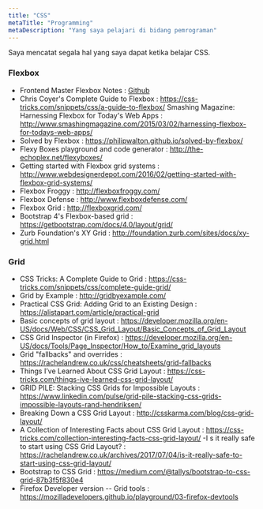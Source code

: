 ```yaml
---
title: "CSS"
metaTitle: "Programming"
metaDescription: "Yang saya pelajari di bidang pemrograman"
---
```


Saya mencatat segala hal yang saya dapat ketika belajar CSS. 

### Flexbox
- Frontend Master Flexbox Notes : [Github](https://github.com/jen4web/fem-layout)
- Chris Coyer's Complete Guide to Flexbox  : https://css-tricks.com/snippets/css/a-guide-to-flexbox/
Smashing Magazine: Harnessing Flexbox for Today's Web Apps :  http://www.smashingmagazine.com/2015/03/02/harnessing-flexbox-for-todays-web-apps/
- Solved by Flexbox :  https://philipwalton.github.io/solved-by-flexbox/
- Flexy Boxes playground and code generator : http://the-echoplex.net/flexyboxes/
- Getting started with Flexbox grid systems : http://www.webdesignerdepot.com/2016/02/getting-started-with-flexbox-grid-systems/
- Flexbox Froggy : http://flexboxfroggy.com/
- Flexbox Defense : http://www.flexboxdefense.com/
- Flexbox Grid : http://flexboxgrid.com/
- Bootstrap 4's Flexbox-based grid : https://getbootstrap.com/docs/4.0/layout/grid/
- Zurb Foundation's XY Grid : http://foundation.zurb.com/sites/docs/xy-grid.html

### Grid 
- CSS Tricks: A Complete Guide to Grid : https://css-tricks.com/snippets/css/complete-guide-grid/
- Grid by Example : http://gridbyexample.com/
- Practical CSS Grid: Adding Grid to an Existing Design : https://alistapart.com/article/practical-grid
- Basic concepts of grid layout : https://developer.mozilla.org/en-US/docs/Web/CSS/CSS_Grid_Layout/Basic_Concepts_of_Grid_Layout
- CSS Grid Inspector (in Firefox) :  https://developer.mozilla.org/en-US/docs/Tools/Page_Inspector/How_to/Examine_grid_layouts
- Grid "fallbacks" and overrides : https://rachelandrew.co.uk/css/cheatsheets/grid-fallbacks
- Things I’ve Learned About CSS Grid Layout  : https://css-tricks.com/things-ive-learned-css-grid-layout/ 
- GRID PILE: Stacking CSS Grids for Impossible Layouts : https://www.linkedin.com/pulse/grid-pile-stacking-css-grids-impossible-layouts-rand-hendriksen/
- Breaking Down a CSS Grid Layout : http://csskarma.com/blog/css-grid-layout/
- A Collection of Interesting Facts about CSS Grid Layout : https://css-tricks.com/collection-interesting-facts-css-grid-layout/
-I s it really safe to start using CSS Grid Layout? : https://rachelandrew.co.uk/archives/2017/07/04/is-it-really-safe-to-start-using-css-grid-layout/
- Bootstrap to CSS Grid : https://medium.com/@tallys/bootstrap-to-css-grid-87b3f5f830e4
- Firefox Developer version -- Grid tools : https://mozilladevelopers.github.io/playground/03-firefox-devtools
